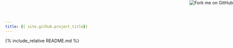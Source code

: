```yaml
---
title: {{ site.github.project_title}}
---
```

<link rel="stylesheet" type="text/css" href="https://cdn.rawgit.com/aahan/pygments-github-style/master/jekyll-github.css" />
<link rel="stylesheet" type="text/css" href="https://cdn.rawgit.com/jasonm23/markdown-css-themes/gh-pages/swiss.css" />


<a href="{{ site.github.repository_url}}">
  <img
    style="position: absolute; top: 0; right: 0; border: 0;" src="https://camo.githubusercontent.com/38ef81f8aca64bb9a64448d0d70f1308ef5341ab/68747470733a2f2f73332e616d617a6f6e6177732e636f6d2f6769746875622f726962626f6e732f666f726b6d655f72696768745f6461726b626c75655f3132313632312e706e67"
    alt="Fork me on GitHub"
    data-canonical-src="https://s3.amazonaws.com/github/ribbons/forkme_right_darkblue_121621.png">
</a>

{% include_relative README.md %}
